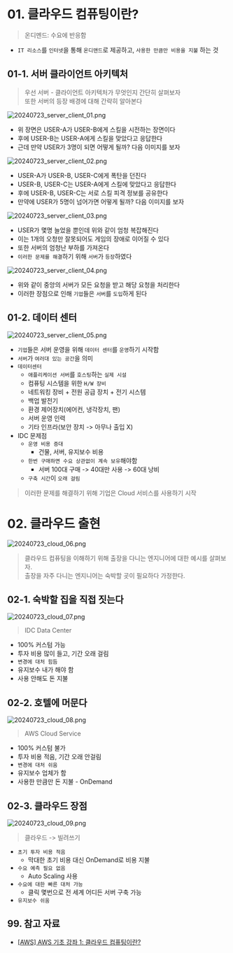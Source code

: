 # 01. 클라우드 컴퓨팅이란?

> 온디멘드: 수요에 반응함

- `IT 리소스`를 `인터넷`을 통해 `온디맨드`로 제공하고, `사용한 만큼만 비용을 지불` 하는 것

## 01-1. 서버 클라이언트 아키텍처

> 우선 서버 - 클라이언트 아키텍처가 무엇인지 간단히 살펴보자  
> 또한 서버의 등장 배경에 대해 간략히 알아본다

![20240723_server_client_01.png](./img/20240723_server_client_01.png)

- 위 장면은 USER-A가 USER-B에게 스킬을 시전하는 장면이다
- 후에 USER-B는 USER-A에게 스킬을 맞았다고 응답한다
- 근데 만약 USER가 3명이 되면 어떻게 될까? 다음 이미지를 보자

![20240723_server_client_02.png](./img/20240723_server_client_02.png)

- USER-A가 USER-B, USER-C에게 폭탄을 던진다
- USER-B, USER-C는 USER-A에게 스킬에 맞았다고 응답한다
- 후에 USER-B, USER-C는 서로 스킬 피격 정보를 공유한다
- 만약에 USER가 5명이 넘어가면 어떻게 될까? 다음 이미지를 보자

![20240723_server_client_03.png](./img/20240723_server_client_03.png)

- USER가 몇명 늘었을 뿐인데 위와 같이 엄청 복잡해진다
- 이는 1개의 오청만 잘못되어도 게임의 장애로 이어질 수 있다
- 또한 서버의 엄청난 부하를 가져온다
- `이러한 문제를 해결`하기 위해 `서버`가 `등장`하였다

![20240723_server_client_04.png](./img/20240723_server_client_04.png)

- 위와 같이 중앙의 서버가 모든 요청을 받고 해당 요청을 처리한다
- 이러한 장점으로 인해 `기업`들은 `서버`를 `도입`하게 된다

## 01-2. 데이터 센터

![20240723_server_client_05.png](./img/20240723_server_client_05.png)

- `기업`들은 서버 운영을 위해 `데이터 센터`를 `운영`하기 시작함
- `서버`가 `여러대 있는 공간`을 의미
- `데이터센터`
  - `애플리케이션 서버`를 `호스팅`하는 `실제 시설`
  - 컴퓨팅 시스템을 위한 `H/W 장비`
  - 네트워킹 장비 + 전원 공급 장치 + 전기 시스템
  - 백업 발전기
  - 환경 제어장치(에어컨, 냉각장치, 팬)
  - 서버 운영 인력
  - 기타 인프라(보안 장치 -> 아무나 출입 X)
- IDC 문제점
  - `운영 비용 증대`
    - 건물, 서버, 유지보수 비용
  - `한번 구매하면 수요 상관없이 계속 보유`해야함
    - 서버 100대 구매 -> 40대만 사용 -> 60대 낭비
  - `구축 시간`이 `오래 걸림`

> 이러한 문제를 해결하기 위해 기업은 Cloud 서비스를 사용하기 시작

# 02. 클라우드 출현

![20240723_cloud_06.png](./img/20240723_cloud_06.png)

> 클라우드 컴퓨팅을 이해하기 위해 출장을 다니는 엔지니어에 대한 예시를 살펴보자.  
> 출장을 자주 다니는 엔지니어는 숙박할 곳이 필요하다 가정한다.

## 02-1. 숙박할 집을 직접 짓는다

![20240723_cloud_07.png](./img/20240723_cloud_07.png)

> IDC Data Center

- 100% 커스텀 가능
- 투자 비용 많이 들고, 기간 오래 걸림
- `변경에 대처 힘듬`
- 유지보수 내가 해야 함
- 사용 안해도 돈 지불

## 02-2. 호텔에 머문다

![20240723_cloud_08.png](./img/20240723_cloud_08.png)

> AWS Cloud Service

- 100% 커스텀 불가
- 투자 비용 적음, 기간 오래 안걸림
- `변경에 대처 쉬움`
- 유지보수 업체가 함
- 사용한 만큼만 돈 지불 - OnDemand

## 02-3. 클라우드 장점

![20240723_cloud_09.png](./img/20240723_cloud_09.png)

> 클라우드 -> 빌려쓰기

- `초기 투자 비용 적음`
  - 막대한 초기 비용 대신 OnDemand로 비용 지불
- `수요 예측 필요 없음`
  - Auto Scaling 사용
- `수요에 대한 빠른 대처 가능`
  - 클릭 몇번으로 전 세계 어디든 서버 구축 가능
- `유지보수 쉬움`

## 99. 참고 자료

- [[AWS] AWS 기초 강좌 1: 클라우드 컴퓨팅이란?](https://www.youtube.com/watch?v=JjiYqBl2328&list=PLfth0bK2MgIan-SzGpHIbfnCnjj583K2m)